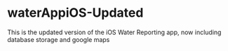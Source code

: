 # waterAppiOS-Updated
This is the updated version of the iOS Water Reporting app, now including database storage and google maps
